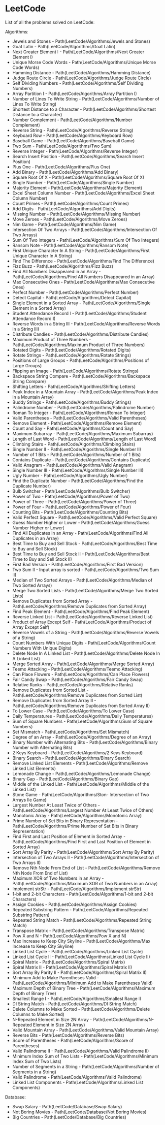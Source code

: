 # LeetCode
List of all the problems solved on LeetCode:

Algorithms:
- Jewels and Stones - Path(LeetCode/Algorithms/Jewels and Stones)
- Goat Latin - Path(LeetCode/Algorithms/Goat Latin)
- Next Greater Element I - Path(LeetCode/Algorithms/Next Greater Element I)
- Unique Morse Code Words - Path(LeetCode/Algorithms/Unique Morse Code Words)
- Hamming Distance - Path(LeetCode/Algorithms/Hamming Distance)
- Judge Route Circle - Path(LeetCode/Algorithms/Judge Route Circle)
- Self Dividing Numbers - Path(LeetCode/Algorithms/Self Dividing Numbers)
- Array Partition I - Path(LeetCode/Algorithms/Array Partition I)
- Number of Lines To Write String - Path(LeetCode/Algorithms/Number of Lines To Write String)
- Shortest Distance to a Character - Path(LeetCode/Algorithms/Shortest Distance to a Character)
- Number Complement - Path(LeetCode/Algorithms/Number Complement)
- Reverse String - Path(LeetCode/Algorithms/Reverse String)
- Keyboard Row - Path(LeetCode/Algorithms/Keyboard Row)
- Baseball Game - Path(LeetCode/Algorithms/Baseball Game)
- Two Sum - Path(LeetCode/Algorithms/Two Sum)
- Reverse Integer - Path(LeetCode/Algorithms/Reverse Integer)
- Search Insert Position - Path(LeetCode/Algorithms/Search Insert Position)
- Plus One - Path(LeetCode/Algorithms/Plus One)
- Add Binary - Path(LeetCode/Algorithms/Add Binary)
- Square Root Of X - Path(LeetCode/Algorithms/Square Root Of X)
- Single Number - Path(LeetCode/Algorithms/Single Number)
- Majority Element - Path(LeetCode/Algorithms/Majority Element)
- Excel Sheet Column Number - Path(LeetCode/Algorithms/Excel Sheet Column Number)
- Count Primes - Path(LeetCode/Algorithms/Count Primes)
- Add Digits - Path(LeetCode/Algorithms/Add Digits)
- Missing Number - Path(LeetCode/Algorithms/Missing Number)
- Move Zeroes - Path(LeetCode/Algorithms/Move Zeroes)
- Nim Game - Path(LeetCode/Algorithms/Nim Game)
- Intersection Of Two Arrays - Path(LeetCode/Algorithms/Intersection Of Two Arrays)
- Sum Of Two Integers - Path(LeetCode/Algorithms/Sum Of Two Integers)
- Ransom Note - Path(LeetCode/Algorithms/Ransom Note)
- First Unique Character In A String - Path(LeetCode/Algorithms/First Unique Character In A String)
- Find The Difference - Path(LeetCode/Algorithms/Find The Difference)
- Fizz Buzz - Path(LeetCode/Algorithms/Fizz Buzz)
- Find All Numbers Disappeared in an Array - Path(LeetCode/Algorithms/Find All Numbers Disappeared in an Array)
- Max Consecutive Ones - Path(LeetCode/Algorithms/Max Consecutive Ones)
- Perfect Number - Path(LeetCode/Algorithms/Perfect Number)
- Detect Capital - Path(LeetCode/Algorithms/Detect Capital)
- Single Element in a Sorted Array - Path(LeetCode/Algorithms/Single Element in a Sorted Array)
- Student Attendance Record I - Path(LeetCode/Algorithms/Student Attendance Record I)
- Reverse Words in a String III - Path(LeetCode/Algorithms/Reverse Words in a String III)
- Distribute Candies - Path(LeetCode/Algorithms/Distribute Candies)
- Maximum Product of Three Numbers - Path(LeetCode/Algorithms/Maximum Product of Three Numbers)
- Rotated Digits - Path(LeetCode/Algorithms/Rotated Digits)
- Rotate Strings - Path(LeetCode/Algorithms/Rotate Strings)
- Positions of Large Groups - Path(LeetCode/Algorithms/Positions of Large Groups)
- Flipping an Image - Path(LeetCode/Algorithms/Rotate Strings)
- Backspace String Compare - Path(LeetCode/Algorithms/Backspace String Compare)
- Shifting Letters - Path(LeetCode/Algorithms/Shifting Letters)
- Peak Index in a Mountain Array - Path(LeetCode/Algorithms/Peak Index in a Mountain Array)
- Buddy Strings - Path(LeetCode/Algorithms/Buddy Strings)
- Palindrome Number - Path(LeetCode/Algorithms/Palindrome Number)
- Roman To Integer - Path(LeetCode/Algorithms/Roman To Integer)
- Valid Parentheses - Path(LeetCode/Algorithms/Valid Parentheses)
- Remove Element - Path(LeetCode/Algorithms/Remove Element)
- Count and Say - Path(LeetCode/Algorithms/Count and Say)
- Maximum Subarray - Path(LeetCode/Algorithms/Maximum Subarray)
- Length of Last Word - Path(LeetCode/Algorithms/Length of Last Word)
- Climbing Stairs - Path(LeetCode/Algorithms/Climbing Stairs)
- Single Number II - Path(LeetCode/Algorithms/Single Number II)
- Number of 1 Bits - Path(LeetCode/Algorithms/Number of 1 Bits)
- Contains Duplicate - Path(LeetCode/Algorithms/Contains Duplicate)
- Valid Anagram - Path(LeetCode/Algorithms/Valid Anagram)
- Single Number III - Path(LeetCode/Algorithms/Single Number III)
- Ugly Number - Path(LeetCode/Algorithms/Ugly Number)
- Find the Duplicate Number - Path(LeetCode/Algorithms/Find the Duplicate Number)
- Bulb Switcher - Path(LeetCode/Algorithms/Bulb Switcher)
- Power of Two - Path(LeetCode/Algorithms/Power of Two)
- Power of Three - Path(LeetCode/Algorithms/Power of Three)
- Power of Four - Path(LeetCode/Algorithms/Power of Four)
- Counting Bits - Path(LeetCode/Algorithms/Counting Bits)
- Valid Perfect Square - Path(LeetCode/Algorithms/Valid Perfect Square)
- Guess Number Higher or Lower - Path(LeetCode/Algorithms/Guess Number Higher or Lower)
- Find All Duplicates in an Array - Path(LeetCode/Algorithms/Find All Duplicates in an Array)
- Best Time to Buy and Sell Stock - Path(LeetCode/Algorithms/Best Time to Buy and Sell Stock)
- Best Time to Buy and Sell Stock II - Path(LeetCode/Algorithms/Best Time to Buy and Sell Stock II)
- First Bad Version - Path(LeetCode/Algorithms/First Bad Version)
- Two Sum II - Input array is sorted - Path(LeetCode/Algorithms/Two Sum II)
- Median of Two Sorted Arrays - Path(LeetCode/Algorithms/Median of Two Sorted Arrays)
- Merge Two Sorted Lists - Path(LeetCode/Algorithms/Merge Two Sorted Lists)
- Remove Duplicates from Sorted Array - Path(LeetCode/Algorithms/Remove Duplicates from Sorted Array)
- Find Peak Element - Path(LeetCode/Algorithms/Find Peak Element)
- Reverse Linked List - Path(LeetCode/Algorithms/Reverse Linked List)
- Product of Array Except Self - Path(LeetCode/Algorithms/Product of Array Except Self)
- Reverse Vowels of a String - Path(LeetCode/Algorithms/Reverse Vowels of a String)
- Count Numbers With Unique Digits - Path(LeetCode/Algorithms/Count Numbers With Unique Digits)
- Delete Node In A Linked List - Path(LeetCode/Algorithms/Delete Node In A Linked List)
- Merge Sorted Array - Path(LeetCode/Algorithms/Merge Sorted Array)
- Teemo Attacking - Path(LeetCode/Algorithms/Teemo Attacking) 
- Can Place Flowers - Path(LeetCode/Algorithms/Can Place Flowers) 
- Fair Candy Swap - Path(LeetCode/Algorithms/Fair Candy Swap)
- Relative Ranks - Path(LeetCode/Algorithms/Relative Ranks)
- Remove Duplicates from Sorted List - Path(LeetCode/Algorithms/Remove Duplicates from Sorted List)
- Remove Duplicates from Sorted Array II - Path(LeetCode/Algorithms/Remove Duplicates from Sorted Array II)
- To Lower Case - Path(LeetCode/Algorithms/To Lower Case) 
- Daily Temperatures - Path(LeetCode/Algorithms/Daily Temperatures)
- Sum of Square Numbers - Path(LeetCode/Algorithms/Sum of Square Numbers)
- Set Mismatch - Path(LeetCode/Algorithms/Set Mismatch)
- Degree of an Array - Path(LeetCode/Algorithms/Degree of an Array)
- Binary Number with Alternating Bits - Path(LeetCode/Algorithms/Binary Number with Alternating Bits)
- 2 Keys Keyboard - Path(LeetCode/Algorithms/2 Keys Keyboard) 
- Binary Search - Path(LeetCode/Algorithms/Binary Search)
- Remove Linked List Elements - Path(LeetCode/Algorithms/Remove Linked List Elements)
- Lemonade Change - Path(LeetCode/Algorithms/Lemonade Change)
- Binary Gap - Path(LeetCode/Algorithms/Binary Gap)
- Middle of the Linked List - Path(LeetCode/Algorithms/Middle of the Linked List)
- Stone Game - Path(LeetCode/Algorithms/Ston- Intersection of Two Arrays IIe Game)
- Largest Number At Least Twice of Others - Path(LeetCode/Algorithms/Largest Number At Least Twice of Others)
- Monotonic Array - Path(LeetCode/Algorithms/Monotonic Array)
- Prime Number of Set Bits in Binary Representation - Path(LeetCode/Algorithms/Prime Number of Set Bits in Binary Representation)
- Find First and Last Position of Element in Sorted Array - Path(LeetCode/Algorithms/Find First and Last Position of Element in Sorted Array)
- Sort Array By Parity - Path(LeetCode/Algorithms/Sort Array By Parity)
- Intersection of Two Arrays II - Path(LeetCode/Algorithms/Intersection of Two Arrays II)
- Remove Nth Node From End of List - Path(LeetCode/Algorithms/Remove Nth Node From End of List)
- Maximum XOR of Two Numbers in an Array - Path(LeetCode/Algorithms/Maximum XOR of Two Numbers in an Array)
- Implement strStr - Path(LeetCode/Algorithms/Implement strStr)
- 1-bit and 2-bit Characters - Path(LeetCode/Algorithms/1-bit and 2-bit Characters)
- Assign Cookies - Path(LeetCode/Algorithms/Assign Cookies)
- Repeated Substring Pattern - Path(LeetCode/Algorithms/Repeated Substring Pattern)
- Repeated String Match - Path(LeetCode/Algorithms/Repeated String Match)
- Transpose Matrix - Path(LeetCode/Algorithms/Transpose Matrix)
- Pow X and N - Path(LeetCode/Algorithms/Pow X and N)
- Max Increase to Keep City Skyline - Path(LeetCode/Algorithms/Max Increase to Keep City Skyline)
- Linked List Cycle - Path(LeetCode/Algorithms/Linked List Cycle)
- Linked List Cycle II - Path(LeetCode/Algorithms/Linked List Cycle II)
- Spiral Matrix - Path(LeetCode/Algorithms/Spiral Matrix)
- Spiral Matrix II - Path(LeetCode/Algorithms/Spiral Matrix II)
- Sort Array By Parity II - Path(LeetCode/Algorithms/Spiral Matrix II)
- Minimum Add to Make Parentheses Valid - Path(LeetCode/Algorithms/Minimum Add to Make Parentheses Valid)
- Maximum Depth of Binary Tree - Path(LeetCode/Algorithms/Maximum Depth of Binary Tree)
- Smallest Range I - Path(LeetCode/Algorithms/Smallest Range I)
- DI String Match - Path(LeetCode/Algorithms/DI String Match)
- Delete Columns to Make Sorted - Path(LeetCode/Algorithms/Delete Columns to Make Sorted)
- N-Repeated Element in Size 2N Array - Path(LeetCode/Algorithms/N-Repeated Element in Size 2N Array)
- Valid Mountain Array - Path(LeetCode/Algorithms/Valid Mountain Array)
- Reverse Bits - Path(LeetCode/Algorithms/Reverse Bits)
- Score of Parentheses - Path(LeetCode/Algorithms/Score of Parentheses)
- Valid Palindrome II - Path(LeetCode/Algorithms/Valid Palindrome II)
- Minimum Index Sum of Two Lists - Path(LeetCode/Algorithms/Minimum Index Sum of Two Lists)
- Number of Segments in a String - Path(LeetCode/Algorithms/Number of Segments in a String)
- Valid Palindrome - Path(LeetCode/Algorithms/Valid Palindrome)
- Linked List Components - Path(LeetCode/Algorithms/Linked List Components)

Database:
- Swap Salary - Path(LeetCode/Database/Swap Salary)
- Not Boring Movies - Path(LeetCode/Database/Not Boring Movies)
- Big Countries - Path(LeetCode/Database/Big Countries)
